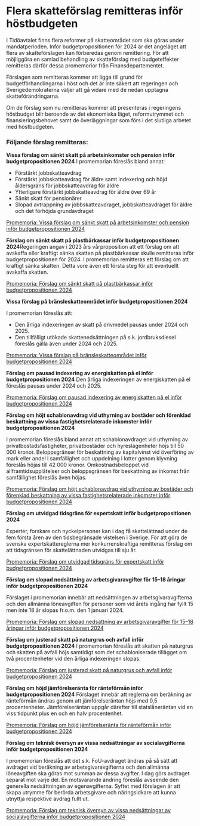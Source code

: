 # Flera skatteförslag remitteras inför höstbudgeten

I Tidöavtalet finns flera reformer på skatteområdet som ska göras under mandatperioden. Inför budgetpropositionen för 2024 är det angeläget att flera av skatteförslagen kan förberedas genom remittering. För att möjliggöra en samlad behandling av skatteförslag med budgeteffekter remitteras därför dessa promemorior från Finansdepartementet.

Förslagen som remitteras kommer att ligga till grund för budgetförhandlingarna i höst och det är inte säkert att regeringen och Sverigedemokraterna väljer att gå vidare med de nedan upptagna skatteförändringarna.

Om de förslag som nu remitteras kommer att presenteras i regeringens höstbudget blir beroende av det ekonomiska läget, reformutrymmet och finansieringsbehovet samt de överläggningar som förs i det slutliga arbetet med höstbudgeten.

### Följande förslag remitteras:

**Vissa förslag om sänkt skatt på arbetsinkomster och pension inför budgetpropositionen 2024**
I promemorian föreslås bland annat:

* Förstärkt jobbskatteavdrag
* Förstärkt jobbskatteavdrag för äldre samt indexering och höjd åldersgräns för jobbskatteavdrag för äldre
* Ytterligare förstärkt jobbskatteavdrag för äldre över 69 år
* Sänkt skatt för pensionärer
* Slopad avtrappning av jobbskatteavdraget, jobbskatteavdraget för äldre och det förhöjda grundavdraget

[Promemoria: Vissa förslag om sänkt skatt på arbetsinkomster och pension inför budgetpropositionen 2024](/rattsliga-dokument/departementsserien-och-promemorior/2023/04/vissa-forslag-om-sankt-skatt-pa-arbetsinkomster-och-pension-infor-budgetpropositionen-2024/)

**Förslag om sänkt skatt på plastbärkassar inför budgetpropositionen 2024**Regeringen angav i 2023 års vårproposition att ett förslag om att avskaffa eller kraftigt sänka skatten på plastbärkassar skulle remitteras inför budgetpropositionen för 2024. I promemorian remitteras ett förslag om att kraftigt sänka skatten. Detta vore även ett första steg för att eventuellt avskaffa skatten.

[Promemoria: Förslag om sänkt skatt på plastbärkassar inför budgetpropositionen 2024](/rattsliga-dokument/departementsserien-och-promemorior/2023/04/forslag-om-sankt-skatt-pa-plastbarkassar-infor-budgetpropositionen-2024/)

**Vissa förslag på bränsleskatteområdet inför budgetpropositionen 2024**

I promemorian föreslås att:

* Den årliga indexeringen av skatt på drivmedel pausas under 2024 och 2025.
* Den tillfälligt utökade skattenedsättningen på s.k. jordbruksdiesel föreslås gälla även under 2024 och 2025.

[Promemoria: Vissa förslag på bränsleskatteområdet inför budgetpropositionen 2024](/rattsliga-dokument/departementsserien-och-promemorior/2023/04/vissa-forslag-pa-bransleskatteomradet-infor-budgetpropositionen-2024/)

**Förslag om pausad indexering av energiskatten på el inför budgetpropositionen 2024**
Den årliga indexeringen av energiskatten på el föreslås pausas under 2024 och 2025.

[Promemoria: Förslag om pausad indexering av energiskatten på el inför budgetpropositionen 2024](/rattsliga-dokument/departementsserien-och-promemorior/2023/04/forslag-om-pausad-indexering-av-energiskatten-pa-el-infor-budgetpropositionen-2024/)

**Förslag om höjt schablonavdrag vid uthyrning av bostäder och förenklad beskattning av vissa fastighetsrelaterade inkomster inför budgetpropositionen 2024**

I promemorian föreslås bland annat att schablonavdraget vid uthyrning av privatbostadsfastigheter, privatbostäder och hyreslägenheter höjs till 50 000 kronor. Beloppsgränser för beskattning av kapitalvinst vid överföring av mark eller andel i samfällighet och uppdelning i lotter genom klyvning föreslås höjas till 42 000 kronor. Omkostnadsbeloppet vid allframtidsupplåtelser och beloppsgränsen för beskattning av inkomst från samfällighet föreslås även höjas.

[Promemoria: Förslag om höjt schablonavdrag vid uthyrning av bostäder och förenklad beskattning av vissa fastighetsrelaterade inkomster inför budgetpropositionen 2024](/rattsliga-dokument/departementsserien-och-promemorior/2023/04/forslag-om-hojt-schablonavdrag-vid-uthyrning-av-bostader-och-forenklad-beskattning-av-vissa-fastighetsrelaterade-inkomster-infor-budgetpropositionen-2024/)

**Förslag om utvidgad tidsgräns för expertskatt inför budgetpropositionen 2024**

Experter, forskare och nyckelpersoner kan i dag få skattelättnad under de fem första åren av den tidsbegränsade vistelsen i Sverige. För att göra de svenska expertskattereglerna mer konkurrenskraftiga remitteras förslag om att tidsgränsen för skattelättnaden utvidgas till sju år.

[Promemoria: Förslag om utvidgad tidsgräns för expertskatt inför budgetpropositionen 2024](/rattsliga-dokument/departementsserien-och-promemorior/2023/04/forslag-om-utvidgad-tidsgrans-for-expertskatt-infor-budgetpropositionen-2024/)

**Förslag om slopad nedsättning av arbetsgivaravgifter för 15–18 åringar inför budgetpropositionen 2024**

Förslaget i promemorian innebär att nedsättningen av arbetsgivaravgifterna och den allmänna löneavgiften för personer som vid årets ingång har fyllt 15 men inte 18 år slopas fr.o.m. den 1 januari 2024.

[Promemoria: Förslag om slopad nedsättning av arbetsgivaravgifter för 15–18 åringar inför budgetpropositionen 2024](/rattsliga-dokument/departementsserien-och-promemorior/2023/04/forslag-om-slopad-nedsattning-av-arbetsgivaravgifterna-for-1518-aringar-infor-budgetpropositionen-2024/)

**Förslag om justerad skatt på naturgrus och avfall inför budgetpropositionen 2024**
I promemorian föreslås att skatten på naturgrus och skatten på avfall höjs samtidigt som det schabloniserade tillägget om två procentenheter vid den årliga indexeringen slopas.

[Promemoria: Förslag om justerad skatt på naturgrus och avfall inför budgetpropositionen 2024](/rattsliga-dokument/departementsserien-och-promemorior/2023/04/forslag-om-justerad-skatt-pa-naturgrus-och-avfall-infor-budgetpropositionen-2024/)

**Förslag om höjd jämförelseränta för ränteförmån inför budgetpropositionen 2024**
Förslaget innebär att reglerna om beräkning av ränteförmån ändras genom att jämförelseräntan höjs med 0,5 procentenheter. Jämförelseräntan uppgår därefter till statslåneräntan vid en viss tidpunkt plus en och en halv procentenhet.

[Promemoria: Förslag om höjd jämförelseränta för ränteförmån inför budgetpropositionen 2024](/rattsliga-dokument/departementsserien-och-promemorior/2023/04/forslag-om-hojd-jamforelseranta-for-ranteforman-infor-budgetpropositionen-2024/)

**Förslag om teknisk översyn av vissa nedsättningar av socialavgifterna inför budgetpropositionen 2024**

I promemorian föreslås att det s.k. FoU-avdraget ändras på så sätt att avdraget vid beräkning av arbetsgivaravgifterna och den allmänna löneavgiften ska göras mot summan av dessa avgifter. I dag görs avdraget separat mot varje del. En motsvarande ändring föreslås avseende den generella nedsättningen av egenavgifterna. Syftet med förslagen är att skapa utrymme för berörda arbetsgivare och näringsidkare att kunna utnyttja respektive avdrag fullt ut.

[Promemoria: Förslag om teknisk översyn av vissa nedsättningar av socialavgifterna inför budgetpropositionen 2024](/rattsliga-dokument/departementsserien-och-promemorior/2023/04/forslag-om-teknisk-oversyn-av-vissa-nedsattningar-av-socialavgifterna-infor-budgetpropositionen-2024/)
